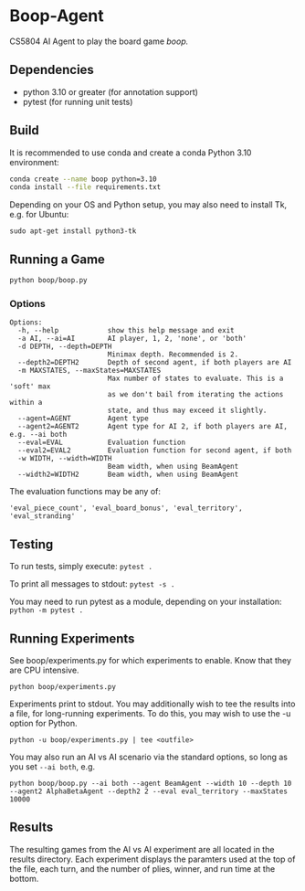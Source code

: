 # Boop-Agent

CS5804 AI Agent to play the board game _boop._

## Dependencies

- python 3.10 or greater (for annotation support)
- pytest (for running unit tests)


## Build

It is recommended to use conda and create a conda Python 3.10 environment:

```bash
conda create --name boop python=3.10
conda install --file requirements.txt
```

Depending on your OS and Python setup, you may also need to install Tk, e.g. for Ubuntu:

`sudo apt-get install python3-tk`


## Running a Game

```bash
python boop/boop.py
```

### Options

```
Options:
  -h, --help            show this help message and exit
  -a AI, --ai=AI        AI player, 1, 2, 'none', or 'both'
  -d DEPTH, --depth=DEPTH
                        Minimax depth. Recommended is 2.
  --depth2=DEPTH2       Depth of second agent, if both players are AI
  -m MAXSTATES, --maxStates=MAXSTATES
                        Max number of states to evaluate. This is a 'soft' max
                        as we don't bail from iterating the actions within a
                        state, and thus may exceed it slightly.
  --agent=AGENT         Agent type
  --agent2=AGENT2       Agent type for AI 2, if both players are AI, e.g. --ai both
  --eval=EVAL           Evaluation function
  --eval2=EVAL2         Evaluation function for second agent, if both
  -w WIDTH, --width=WIDTH
                        Beam width, when using BeamAgent
  --width2=WIDTH2       Beam width, when using BeamAgent
```

The evaluation functions may be any of:

`'eval_piece_count', 'eval_board_bonus', 'eval_territory', 'eval_stranding'`


## Testing

To run tests, simply execute:
`pytest .`

To print all messages to stdout:
`pytest -s .`

You may need to run pytest as a module, depending
on your installation:
`python -m pytest .`


## Running Experiments

See boop/experiments.py for which experiments
to enable. Know that they are CPU intensive.

`python boop/experiments.py`


Experiments print to stdout.
You may additionally wish to tee the results into a file, for long-running experiments.
To do this, you may wish to use the -u option for Python.

`python -u boop/experiments.py | tee <outfile>`


You may also run an AI vs AI scenario via the standard options, so long
as you set `--ai both`, e.g.

`python boop/boop.py --ai both --agent BeamAgent --width 10 --depth 10 --agent2 AlphaBetaAgent --depth2 2 --eval eval_territory --maxStates 10000`


## Results

The resulting games from the AI vs AI experiment are all located
in the results directory. Each experiment displays the paramters used
at the top of the file, each turn, and the number of plies, winner, and run time
at the bottom.